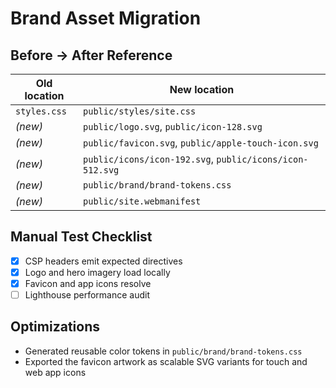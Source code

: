 # Brand Asset Migration

## Before → After Reference

| Old location | New location |
| --- | --- |
| `styles.css` | `public/styles/site.css` |
| _(new)_ | `public/logo.svg`, `public/icon-128.svg` |
| _(new)_ | `public/favicon.svg`, `public/apple-touch-icon.svg` |
| _(new)_ | `public/icons/icon-192.svg`, `public/icons/icon-512.svg` |
| _(new)_ | `public/brand/brand-tokens.css` |
| _(new)_ | `public/site.webmanifest` |

## Manual Test Checklist

- [x] CSP headers emit expected directives
- [x] Logo and hero imagery load locally
- [x] Favicon and app icons resolve
- [ ] Lighthouse performance audit

## Optimizations

- Generated reusable color tokens in `public/brand/brand-tokens.css`
- Exported the favicon artwork as scalable SVG variants for touch and web app icons
